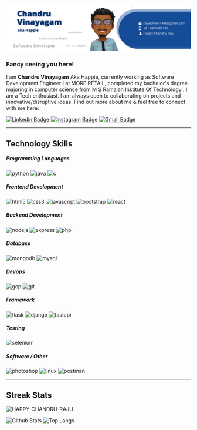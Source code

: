 ![cover](https://github.com/HAPPY-CHANDRU-RAJU/HAPPY-CHANDRU-RAJU/blob/master/Chandru%20Vinayagam.png?raw=true)

### Fancy seeing you here! 

I am **Chandru Vinayagam** Aka Happie, currently working as Software Development Engineer I at MORE RETAIL, completed my bachelor's degree majoring in computer science from [ M S Ramaiah Institute Of Technology ](http://www.msrit.edu/). I am a Tech enthusiast. I am always open to collaborating on projects and innovative/disruptive ideas. Find out more about me & feel free to connect with me here:

[![Linkedin Badge](https://img.shields.io/badge/-Chandru%20Vinayagam-blue?style=flat-square&logo=Linkedin&logoColor=white&link=https://www.linkedin.com/in/chandru-vinayagam/)](https://www.linkedin.com/in/chandru-vinayagam/)  [![Instagram Badge](https://img.shields.io/badge/-Happy%20Chandru%20Raju-orange?style=flat-square&logo=instagram&logoColor=white&link=https://www.instagram.com/happy_chandru_raju/)](https://www.instagram.com/happy_chandru_raju/) 
[![Gmail Badge](https://img.shields.io/badge/-chandru.vinayagam21@gmail.com-c14438?style=flat-square&logo=Gmail&logoColor=white&link=mailto:chandru.vinayagam21@gmail.com)](mailto:chandru.vinayagam21@gmail.com)

------------

## Technology Skills
#####  Programming Languages 
<img src="https://icongr.am/devicon/python-original.svg?size=65&color=currentColor" alt="python" width="40" height="40"/> <img src="https://icongr.am/devicon/java-original.svg?size=65&color=currentColor" alt="java" width="40" height="40"/>  <img src="https://icongr.am/devicon/c-original.svg?size=65&color=currentColor" alt="c" width="40" height="40"/>
##### Frontend Development
<img src="https://icongr.am/devicon/html5-original.svg?size=65&color=currentColor" alt="html5" width="40" height="40"/>  <img src="https://icongr.am/devicon/css3-original.svg?size=65&color=currentColor" alt="css3" width="40" height="40"/>    <img src="https://icongr.am/devicon/javascript-original.svg?size=65&color=currentColor" alt="javascript" width="40" height="40"/>  <img src="https://icongr.am/devicon/bootstrap-plain.svg?size=65&color=currentColor" alt="bootstrap" width="40" height="40"/> <img src="https://icongr.am/devicon/react-original.svg?size=65&color=currentColor" alt="react" width="40" height="40"/>

#####  Backend Development
<img src="https://icongr.am/devicon/nodejs-original.svg?size=65&color=currentColor" alt="nodejs" width="40" height="40"/>  <img src="https://icongr.am/devicon/express-original-wordmark.svg?size=65&color=currentColor" alt="express" width="40" height="40"/> <img src="https://icongr.am/devicon/php-original.svg?size=65&color=currentColor" alt="php" width="40" height="40"/> 

##### Database
<img src="https://icongr.am/devicon/mongodb-original-wordmark.svg?size=65&color=currentColor" alt="mongodb" width="40" height="40"/>  <img src="https://icongr.am/devicon/mysql-original-wordmark.svg?size=65&color=currentColor" alt="mysql" width="40" height="40"/> 

##### Devops
<img src="https://www.vectorlogo.zone/logos/google_cloud/google_cloud-icon.svg" alt="gcp" width="40" height="40"/> <img src="https://icongr.am/devicon/git-original.svg?size=65&color=currentColor" alt="git" width="40" height="40"/>

##### Framework
<img src="https://www.vectorlogo.zone/logos/pocoo_flask/pocoo_flask-icon.svg" alt="flask" width="40" height="40"/>  <img src="https://icongr.am/devicon/django-original.svg?size=65&color=currentColor" alt="django" width="40" height="40"/> <img src="https://fastapi.tiangolo.com/img/logo-margin/logo-teal.png" alt="fastapi" width="80" height="40"/> 

##### Testing 
<img src="https://upload.wikimedia.org/wikipedia/commons/d/d5/Selenium_Logo.png" alt="selenium" width="40" height="40"/>

##### Software / Other 
<img src="https://icongr.am/devicon/photoshop-plain.svg?size=65&color=currentColor" alt="photoshop" width="40" height="40"/>  <img src="https://icongr.am/devicon/linux-original.svg?size=65&color=currentColor" alt="linux" width="40" height="40"/> <img src="https://www.vectorlogo.zone/logos/getpostman/getpostman-icon.svg" alt="postman" width="40" height="40"/>

------------

## Streak Stats
<img src="https://github-readme-streak-stats.herokuapp.com/?user=HAPPY-CHANDRU-RAJU&theme=algolia" alt="HAPPY-CHANDRU-RAJU"  />

![Github Stats](https://github-readme-stats.vercel.app/api?username=HAPPY-CHANDRU-RAJU&count_private=true&show_icons=true&include_all_commits=true) ![Top Langs](https://github-readme-stats.vercel.app/api/top-langs/?username=happy-chandru-raju&hide=TeX&layout=compact)

